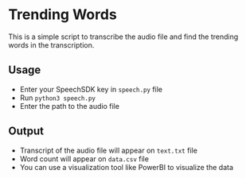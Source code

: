 # Trending Words

This is a simple script to transcribe the audio file and find the trending words in the transcription.

## Usage

- Enter your SpeechSDK key in `speech.py` file
- Run `python3 speech.py`
- Enter the path to the audio file

## Output
- Transcript of the audio file will appear on `text.txt` file
- Word count will appear on `data.csv` file
- You can use a visualization tool like PowerBI to visualize the data
